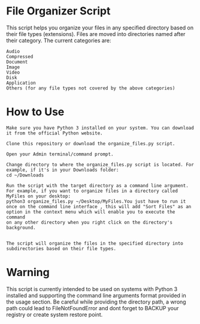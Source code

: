# File Organizer Script

This script helps you organize your files in any specified directory based on their file types (extensions). Files are moved into directories named after their category. The current categories are:

    Audio
    Compressed
    Document
    Image
    Video
    Disk
    Application
    Others (for any file types not covered by the above categories)

# How to Use

    Make sure you have Python 3 installed on your system. You can download it from the official Python website.

    Clone this repository or download the organize_files.py script.

    Open your Admin terminal/command prompt.

    Change directory to where the organize_files.py script is located. For example, if it's in your Downloads folder:
    cd ~/Downloads

    Run the script with the target directory as a command line argument. For example, if you want to organize files in a directory called MyFiles on your desktop:
    python3 organize_files.py ~/Desktop/MyFiles.You just have to run it once on the command line interface , this will add "Sort Files" as an option in the context menu which will enable you to execute the command 
    on any other directory when you right click on the directory's background. 


    The script will organize the files in the specified directory into subdirectories based on their file types.

# Warning

This script is currently intended to be used on systems with Python 3 installed and supporting the command line arguments format provided in the usage section. Be careful while providing the directory path, a wrong path could lead to FileNotFoundError and dont forget to BACKUP your registry or create system restore point.
